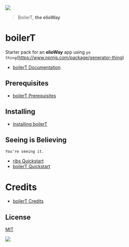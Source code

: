 ![](https://elioway.gitlab.io/ribs/boilerT/elio-boiler-t-logo.png)

> BoilerT, **the elioWay**

# boilerT

Starter pack for an **elioWay** app using `yo thing`(<https://www.npmjs.com/package/generator-thing>)

- [boilerT Documentation](https://elioway.gitlab.io/ribs/boilerT/)

## Prerequisites

- [boilerT Prerequisites](https://elioway.gitlab.io/ribs/boilerT/installing.html)

## Installing

- [Installing boilerT](https://elioway.gitlab.io/ribs/boilerT/installing.html)

## Seeing is Believing

```
You're seeing it.
```

- [ribs Quickstart](https://elioway.gitlab.io/ribs/quickstart.html)
- [boilerT Quickstart](https://elioway.gitlab.io/ribs/boilerT/quickstart.html)

# Credits

- [boilerT Credits](https://elioway.gitlab.io/ribs/boilerT/credits.html)

## License

[MIT](license)

![](https://elioway.gitlab.io/ribs/boilerT/apple-touch-icon.png)
